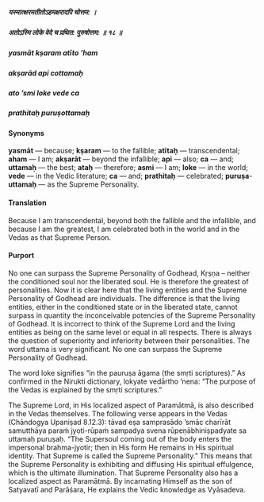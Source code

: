 ##### यस्मात्क्षरमतीतोऽहमक्षरादपि चोत्तम: ।
##### अतोऽस्मि लोके वेदे च प्रथित: पुरुषोत्तम: ॥ १८ ॥

##### yasmāt kṣaram atīto ’ham
##### akṣarād api cottamaḥ
##### ato ’smi loke vede ca
##### prathitaḥ puruṣottamaḥ

#### Synonyms

**yasmāt** — because; **kṣaram** — to the fallible; **atītaḥ** — transcendental; **aham** — I am; **akṣarāt** — beyond the infallible; **api** — also; **ca** — and; **uttamaḥ** — the best; **ataḥ** — therefore; **asmi** — I am; **loke** — in the world; **vede** — in the Vedic literature; **ca** — and; **prathitaḥ** — celebrated; **puruṣa**-**uttamaḥ** — as the Supreme Personality.

#### Translation

Because I am transcendental, beyond both the fallible and the infallible, and because I am the greatest, I am celebrated both in the world and in the Vedas as that Supreme Person.

#### Purport

No one can surpass the Supreme Personality of Godhead, Kṛṣṇa – neither the conditioned soul nor the liberated soul. He is therefore the greatest of personalities. Now it is clear here that the living entities and the Supreme Personality of Godhead are individuals. The difference is that the living entities, either in the conditioned state or in the liberated state, cannot surpass in quantity the inconceivable potencies of the Supreme Personality of Godhead. It is incorrect to think of the Supreme Lord and the living entities as being on the same level or equal in all respects. There is always the question of superiority and inferiority between their personalities. The word uttama is very significant. No one can surpass the Supreme Personality of Godhead.

The word loke signifies “in the pauruṣa āgama (the smṛti scriptures).” As confirmed in the Nirukti dictionary, lokyate vedārtho ’nena: “The purpose of the Vedas is explained by the smṛti scriptures.”

The Supreme Lord, in His localized aspect of Paramātmā, is also described in the Vedas themselves. The following verse appears in the Vedas (Chāndogya Upaniṣad 8.12.3): tāvad eṣa samprasādo ’smāc charīrāt samutthāya paraṁ jyoti-rūpaṁ sampadya svena rūpeṇābhiniṣpadyate sa uttamaḥ puruṣaḥ. “The Supersoul coming out of the body enters the impersonal brahma-jyotir; then in His form He remains in His spiritual identity. That Supreme is called the Supreme Personality.” This means that the Supreme Personality is exhibiting and diffusing His spiritual effulgence, which is the ultimate illumination. That Supreme Personality also has a localized aspect as Paramātmā. By incarnating Himself as the son of Satyavatī and Parāśara, He explains the Vedic knowledge as Vyāsadeva.